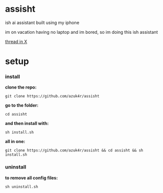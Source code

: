 # assisht
ish ai assistant built using my iphone

im on vacation having no laptop and im bored, so im doing this ish assistant

[thread in X](https://x.com/azuk4r/status/1833123673135358105)

# setup
### install
**clone the repo:**
```
git clone https://github.com/azuk4r/assisht
```
**go to the folder:**
```
cd assisht
```
**and then install with:**
```
sh install.sh
```
**all in one:**
```
git clone https://github.com/azuk4r/assisht && cd assisht && sh install.sh
```
### uninstall
**to remove all config files:** 
```
sh uninstall.sh
```
